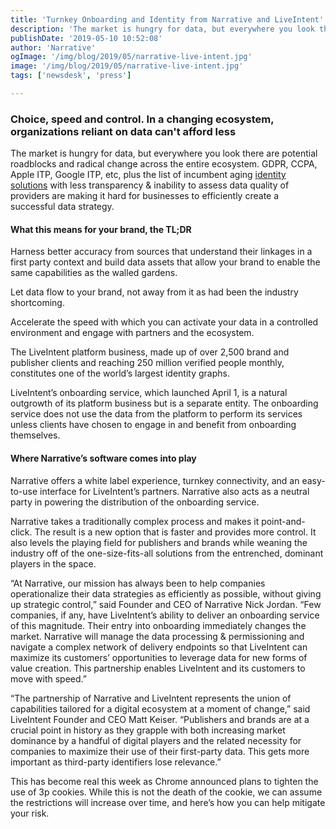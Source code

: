 ```yaml
---
title: 'Turnkey Onboarding and Identity from Narrative and LiveIntent'
description: 'The market is hungry for data, but everywhere you look there are potential roadblocks and radical change across the entire ecosystem. '
publishDate: '2019-05-10 10:52:08'
author: 'Narrative'
ogImage: '/img/blog/2019/05/narrative-live-intent.jpg'
image: '/img/blog/2019/05/narrative-live-intent.jpg'
tags: ['newsdesk', 'press']

---
```

### Choice, speed and control. In a changing ecosystem, organizations reliant on data can't afford less

The market is hungry for data, but everywhere you look there are potential roadblocks and radical change across the entire ecosystem. GDPR, CCPA, Apple ITP, Google ITP, etc, plus the list of incumbent aging [identity solutions](/blog/identity-resolution) with less transparency & inability to assess data quality of providers are making it hard for businesses to efficiently create a successful data strategy.

#### What this means for your brand, the TL;DR

Harness better accuracy from sources that understand their linkages in a first party context and build data assets that allow your brand to enable the same capabilities as the walled gardens.

Let data flow to your brand, not away from it as had been the industry shortcoming.

Accelerate the speed with which you can activate your data in a controlled environment and engage with partners and the ecosystem.

The LiveIntent platform business, made up of over 2,500 brand and publisher clients and reaching 250 million verified people monthly, constitutes one of the world’s largest identity graphs.

LiveIntent’s onboarding service, which launched April 1, is a natural outgrowth of its platform business but is a separate entity. The onboarding service does not use the data from the platform to perform its services unless clients have chosen to engage in and benefit from onboarding themselves.

#### Where Narrative’s software comes into play

Narrative offers a white label experience, turnkey connectivity, and an easy-to-use interface for LiveIntent’s partners. Narrative also acts as a neutral party in powering the distribution of the onboarding service.

Narrative takes a traditionally complex process and makes it point-and-click. The result is a new option that is faster and provides more control. It also levels the playing field for publishers and brands while weaning the industry off of the one-size-fits-all solutions from the entrenched, dominant players in the space.

“At Narrative, our mission has always been to help companies operationalize their data strategies as efficiently as possible, without giving up strategic control,” said Founder and CEO of Narrative Nick Jordan. “Few companies, if any, have LiveIntent’s ability to deliver an onboarding service of this magnitude. Their entry into onboarding immediately changes the market. Narrative will manage the data processing & permissioning and navigate a complex network of delivery endpoints so that LiveIntent can maximize its customers’ opportunities to leverage data for new forms of value creation. This partnership enables LiveIntent and its customers to move with speed.”

“The partnership of Narrative and LiveIntent represents the union of capabilities tailored for a digital ecosystem at a moment of change,” said LiveIntent Founder and CEO Matt Keiser. “Publishers and brands are at a crucial point in history as they grapple with both increasing market dominance by a handful of digital players and the related necessity for companies to maximize their use of their first-party data. This gets more important as third-party identifiers lose relevance.”

This has become real this week as Chrome announced plans to tighten the use of 3p cookies. While this is not the death of the cookie, we can assume the restrictions will increase over time, and here’s how you can help mitigate your risk.  
